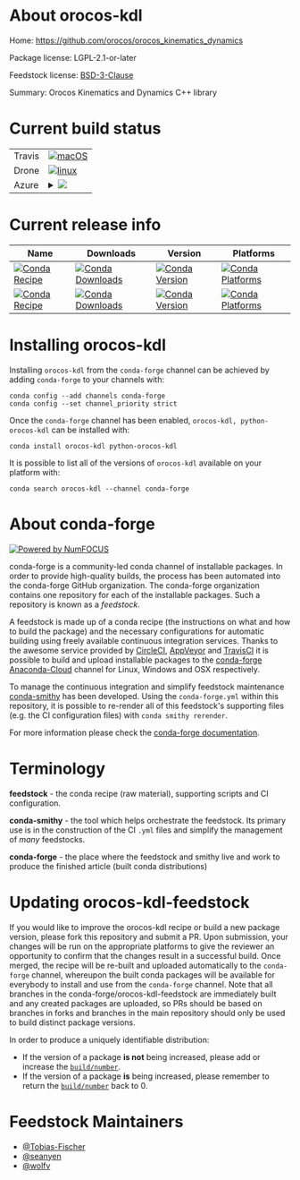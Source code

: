About orocos-kdl
================

Home: https://github.com/orocos/orocos_kinematics_dynamics

Package license: LGPL-2.1-or-later

Feedstock license: [BSD-3-Clause](https://github.com/conda-forge/orocos-kdl-feedstock/blob/master/LICENSE.txt)

Summary: Orocos Kinematics and Dynamics C++ library


Current build status
====================


<table><tr>
    <td>Travis</td>
    <td>
      <a href="https://travis-ci.com/conda-forge/orocos-kdl-feedstock">
        <img alt="macOS" src="https://img.shields.io/travis/com/conda-forge/orocos-kdl-feedstock/master.svg?label=macOS">
      </a>
    </td>
  </tr><tr>
    <td>Drone</td>
    <td>
      <a href="https://cloud.drone.io/conda-forge/orocos-kdl-feedstock">
        <img alt="linux" src="https://img.shields.io/drone/build/conda-forge/orocos-kdl-feedstock/master.svg?label=Linux">
      </a>
    </td>
  </tr>
    
  <tr>
    <td>Azure</td>
    <td>
      <details>
        <summary>
          <a href="https://dev.azure.com/conda-forge/feedstock-builds/_build/latest?definitionId=9258&branchName=master">
            <img src="https://dev.azure.com/conda-forge/feedstock-builds/_apis/build/status/orocos-kdl-feedstock?branchName=master">
          </a>
        </summary>
        <table>
          <thead><tr><th>Variant</th><th>Status</th></tr></thead>
          <tbody><tr>
              <td>linux_64</td>
              <td>
                <a href="https://dev.azure.com/conda-forge/feedstock-builds/_build/latest?definitionId=9258&branchName=master">
                  <img src="https://dev.azure.com/conda-forge/feedstock-builds/_apis/build/status/orocos-kdl-feedstock?branchName=master&jobName=linux&configuration=linux_64_" alt="variant">
                </a>
              </td>
            </tr><tr>
              <td>linux_aarch64</td>
              <td>
                <a href="https://dev.azure.com/conda-forge/feedstock-builds/_build/latest?definitionId=9258&branchName=master">
                  <img src="https://dev.azure.com/conda-forge/feedstock-builds/_apis/build/status/orocos-kdl-feedstock?branchName=master&jobName=linux&configuration=linux_aarch64_" alt="variant">
                </a>
              </td>
            </tr><tr>
              <td>linux_ppc64le</td>
              <td>
                <a href="https://dev.azure.com/conda-forge/feedstock-builds/_build/latest?definitionId=9258&branchName=master">
                  <img src="https://dev.azure.com/conda-forge/feedstock-builds/_apis/build/status/orocos-kdl-feedstock?branchName=master&jobName=linux&configuration=linux_ppc64le_" alt="variant">
                </a>
              </td>
            </tr><tr>
              <td>osx_64</td>
              <td>
                <a href="https://dev.azure.com/conda-forge/feedstock-builds/_build/latest?definitionId=9258&branchName=master">
                  <img src="https://dev.azure.com/conda-forge/feedstock-builds/_apis/build/status/orocos-kdl-feedstock?branchName=master&jobName=osx&configuration=osx_64_" alt="variant">
                </a>
              </td>
            </tr><tr>
              <td>osx_arm64</td>
              <td>
                <a href="https://dev.azure.com/conda-forge/feedstock-builds/_build/latest?definitionId=9258&branchName=master">
                  <img src="https://dev.azure.com/conda-forge/feedstock-builds/_apis/build/status/orocos-kdl-feedstock?branchName=master&jobName=osx&configuration=osx_arm64_" alt="variant">
                </a>
              </td>
            </tr><tr>
              <td>win_64</td>
              <td>
                <a href="https://dev.azure.com/conda-forge/feedstock-builds/_build/latest?definitionId=9258&branchName=master">
                  <img src="https://dev.azure.com/conda-forge/feedstock-builds/_apis/build/status/orocos-kdl-feedstock?branchName=master&jobName=win&configuration=win_64_" alt="variant">
                </a>
              </td>
            </tr>
          </tbody>
        </table>
      </details>
    </td>
  </tr>
</table>

Current release info
====================

| Name | Downloads | Version | Platforms |
| --- | --- | --- | --- |
| [![Conda Recipe](https://img.shields.io/badge/recipe-orocos--kdl-green.svg)](https://anaconda.org/conda-forge/orocos-kdl) | [![Conda Downloads](https://img.shields.io/conda/dn/conda-forge/orocos-kdl.svg)](https://anaconda.org/conda-forge/orocos-kdl) | [![Conda Version](https://img.shields.io/conda/vn/conda-forge/orocos-kdl.svg)](https://anaconda.org/conda-forge/orocos-kdl) | [![Conda Platforms](https://img.shields.io/conda/pn/conda-forge/orocos-kdl.svg)](https://anaconda.org/conda-forge/orocos-kdl) |
| [![Conda Recipe](https://img.shields.io/badge/recipe-python--orocos--kdl-green.svg)](https://anaconda.org/conda-forge/python-orocos-kdl) | [![Conda Downloads](https://img.shields.io/conda/dn/conda-forge/python-orocos-kdl.svg)](https://anaconda.org/conda-forge/python-orocos-kdl) | [![Conda Version](https://img.shields.io/conda/vn/conda-forge/python-orocos-kdl.svg)](https://anaconda.org/conda-forge/python-orocos-kdl) | [![Conda Platforms](https://img.shields.io/conda/pn/conda-forge/python-orocos-kdl.svg)](https://anaconda.org/conda-forge/python-orocos-kdl) |

Installing orocos-kdl
=====================

Installing `orocos-kdl` from the `conda-forge` channel can be achieved by adding `conda-forge` to your channels with:

```
conda config --add channels conda-forge
conda config --set channel_priority strict
```

Once the `conda-forge` channel has been enabled, `orocos-kdl, python-orocos-kdl` can be installed with:

```
conda install orocos-kdl python-orocos-kdl
```

It is possible to list all of the versions of `orocos-kdl` available on your platform with:

```
conda search orocos-kdl --channel conda-forge
```


About conda-forge
=================

[![Powered by NumFOCUS](https://img.shields.io/badge/powered%20by-NumFOCUS-orange.svg?style=flat&colorA=E1523D&colorB=007D8A)](http://numfocus.org)

conda-forge is a community-led conda channel of installable packages.
In order to provide high-quality builds, the process has been automated into the
conda-forge GitHub organization. The conda-forge organization contains one repository
for each of the installable packages. Such a repository is known as a *feedstock*.

A feedstock is made up of a conda recipe (the instructions on what and how to build
the package) and the necessary configurations for automatic building using freely
available continuous integration services. Thanks to the awesome service provided by
[CircleCI](https://circleci.com/), [AppVeyor](https://www.appveyor.com/)
and [TravisCI](https://travis-ci.com/) it is possible to build and upload installable
packages to the [conda-forge](https://anaconda.org/conda-forge)
[Anaconda-Cloud](https://anaconda.org/) channel for Linux, Windows and OSX respectively.

To manage the continuous integration and simplify feedstock maintenance
[conda-smithy](https://github.com/conda-forge/conda-smithy) has been developed.
Using the ``conda-forge.yml`` within this repository, it is possible to re-render all of
this feedstock's supporting files (e.g. the CI configuration files) with ``conda smithy rerender``.

For more information please check the [conda-forge documentation](https://conda-forge.org/docs/).

Terminology
===========

**feedstock** - the conda recipe (raw material), supporting scripts and CI configuration.

**conda-smithy** - the tool which helps orchestrate the feedstock.
                   Its primary use is in the construction of the CI ``.yml`` files
                   and simplify the management of *many* feedstocks.

**conda-forge** - the place where the feedstock and smithy live and work to
                  produce the finished article (built conda distributions)


Updating orocos-kdl-feedstock
=============================

If you would like to improve the orocos-kdl recipe or build a new
package version, please fork this repository and submit a PR. Upon submission,
your changes will be run on the appropriate platforms to give the reviewer an
opportunity to confirm that the changes result in a successful build. Once
merged, the recipe will be re-built and uploaded automatically to the
`conda-forge` channel, whereupon the built conda packages will be available for
everybody to install and use from the `conda-forge` channel.
Note that all branches in the conda-forge/orocos-kdl-feedstock are
immediately built and any created packages are uploaded, so PRs should be based
on branches in forks and branches in the main repository should only be used to
build distinct package versions.

In order to produce a uniquely identifiable distribution:
 * If the version of a package **is not** being increased, please add or increase
   the [``build/number``](https://docs.conda.io/projects/conda-build/en/latest/resources/define-metadata.html#build-number-and-string).
 * If the version of a package **is** being increased, please remember to return
   the [``build/number``](https://docs.conda.io/projects/conda-build/en/latest/resources/define-metadata.html#build-number-and-string)
   back to 0.

Feedstock Maintainers
=====================

* [@Tobias-Fischer](https://github.com/Tobias-Fischer/)
* [@seanyen](https://github.com/seanyen/)
* [@wolfv](https://github.com/wolfv/)

